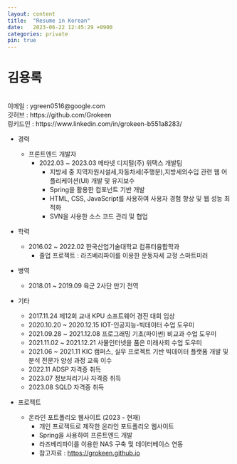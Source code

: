 ```yaml
---
layout: content
title:  "Resume in Korean"
date:   2023-06-22 12:45:29 +0900
categories: private
pin: true
---
```





김용록 
===
<table>
    <thead></thead>
</table>
이메일 : ygreen0516@google.com<BR>
깃허브 : https://github.com/Grokeen<BR>
링키드인 : https://www.linkedin.com/in/grokeen-b551a8283/ <br>



- 경력
    - 프론트엔드 개발자 
        - 2022.03 ~ 2023.03 메타넷 디지털(주) 위택스 개발팀<BR>
            - 지방세 중 지역자원시설세,자동차세(주행분),지방세외수입 관련 웹 어플리케이션(UI) 개발 및 유지보수<BR>
            - Spring을 활용한 컴포넌트 기반 개발
            - HTML, CSS, JavaScript를 사용하여 사용자 경험 향상 및 웹 성능 최적화<BR>
            - SVN을 사용한 소스 코드 관리 및 협업<BR>
    


- 학력
    - 2016.02 ~ 2022.02 한국산업기술대학교 컴퓨터융합학과
        - 졸업 프로젝트 : 라즈베리파이를 이용한 운동자세 교정 스마트미러 


- 병역
    - 2018.01 ~ 2019.09 육군 2사단 만기 전역 


- 기타
    - 2017.11.24 제12회 교내 KPU 소프트웨어 경진 대회 입상
    - 2020.10.20 ~ 2020.12.15 IOT-인공지능-빅데이터 수업 도우미
    - 2021.09.28 ~ 2021.12.08 프로그래밍 기초(파이썬) 비교과 수업 도우미
    - 2021.11.02 ~ 2021.12.21 사물인터넷을 품은 미래사회 수업 도우미
    - 2021.06 ~ 2021.11 KIC 캠퍼스, 실무 프로젝트 기반 빅데이터 플랫폼 개발 및 분석 전문가 양성 과정 교육 이수
    - 2022.11 ADSP 자격증 취득
    - 2023.07 정보처리기사 자격증 취득
    - 2023.08 SQLD 자격증 취득 
        
- 프로젝트
    - 온라인 포트폴리오 웹사이트 (2023 - 현재)
        - 개인 프로젝트로 제작한 온라인 포트폴리오 웹사이트
        - Spring을 사용하여 프론트엔드 개발
        - 라즈베리파이를 이용한 NAS 구축 및 데이터베이스 연동
        - 참고자료 : https://grokeen.github.io


